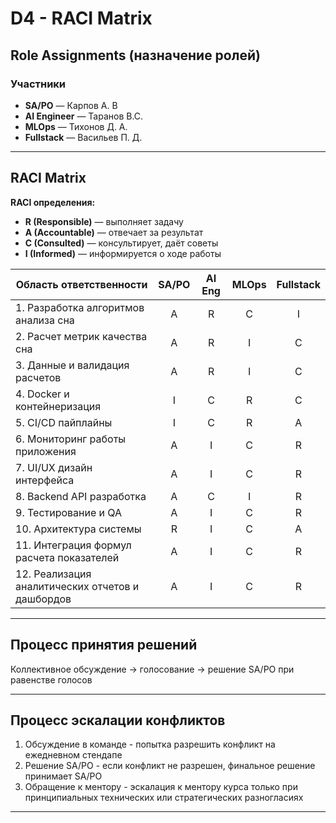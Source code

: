 
# D4 - RACI Matrix

## Role Assignments (назначение ролей)

### Участники

- **SA/PO** — Карпов А. В
- **AI Engineer** — Таранов В.С.
- **MLOps** — Тихонов Д. А.
- **Fullstack** — Васильев П. Д.

---

## RACI Matrix

**RACI определения:**

- **R (Responsible)** — выполняет задачу
- **A (Accountable)** — отвечает за результат
- **C (Consulted)** — консультирует, даёт советы
- **I (Informed)** — информируется о ходе работы

| Область ответственности | SA/PO | AI Eng | MLOps | Fullstack |
|-------------------------|:-----:|:------:|:-----:|:---------:|
|1. Разработка алгоритмов анализа сна | A | R | C | I |
|2. Расчет метрик качества сна | A | R | I | C |
|3. Данные и валидация расчетов | A | R | I | C |
|4. Docker и контейнеризация | I | C | R | C |
|5. CI/CD пайплайны | I | C | R | A |
|6. Мониторинг работы приложения | A | I | C | R |
|7. UI/UX дизайн интерфейса | A | I | C | R |
|8. Backend API разработка | A | C | I | R |
|9. Тестирование и QA | A | I | C | R |
|10. Архитектура системы | R | I | C | A |
|11. Интеграция формул расчета показателей | A | I | C | R |
|12. Реализация аналитических отчетов и дашбордов | A | I | C| R |

---

## Процесс принятия решений

Коллективное обсуждение → голосование → решение SA/PO при равенстве голосов

---

## Процесс эскалации конфликтов

1. Обсуждение в команде - попытка разрешить конфликт на ежедневном стендапе
2. Решение SA/PO - если конфликт не разрешен, финальное решение принимает SA/PO
3. Обращение к ментору - эскалация к ментору курса только при принципиальных технических или стратегических разногласиях

---

